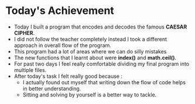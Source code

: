 # Today's Achievement
- Today I built a program that encodes and decodes the famous **CAESAR CIPHER**.
- I did not follow the teacher completely instead I took a different approach in overall flow of the program.
- This program had a lot of areas where we can do silly mistakes
- The new functions that I learnt about were **index()** and **math.ceil()**.
- For past two days I feel really comfortable dividing my final program into multiple files.
- After today's task I felt really good because :
  - I actually found out myself that writing down the flow of code helps in better understanding.
  - Sitting and solving by yourself is a better way to tackle.